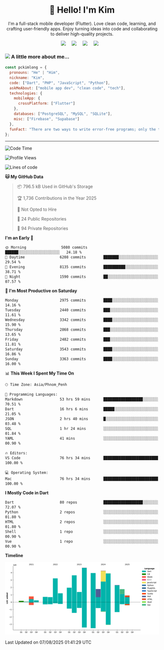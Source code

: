 <h1 align="center">👋 Hello! I'm Kim</h1>

<p align="center">
   I'm a full-stack mobile developer (Flutter). Love clean code, learning, and crafting user-friendly apps. Enjoy turning ideas into code and collaborating to deliver high-quality projects.
</p>

<p align="center">
  <a href="mailto:pochkimlong88@gmail.com"><img src="https://img.shields.io/badge/gmail-%23D14836.svg?&style=for-the-badge&logo=gmail&logoColor=white" /></a>&nbsp;&nbsp;&nbsp;&nbsp;
  <a href="https://t.me/pochkimlong/"><img src="https://img.shields.io/badge/telegram-%230077B5.svg?&style=for-the-badge&logo=telegram&logoColor=white" /></a>&nbsp;&nbsp;&nbsp;&nbsp;
  <a href="https://www.youtube.com/@PochKimlong/"><img src="https://img.shields.io/badge/youtube-%23dc2743.svg?&style=for-the-badge&logo=youtube&logoColor=white" /></a>&nbsp;&nbsp;&nbsp;&nbsp;
  <a href="https://www.tiktok.com/@pckimlong/"><img src="https://img.shields.io/badge/tiktok-%23000000.svg?&style=for-the-badge&logo=tiktok&logoColor=white" /></a>&nbsp;&nbsp;&nbsp;&nbsp;
</p>

### <img src="https://media.giphy.com/media/VgCDAzcKvsR6OM0uWg/giphy.gif" width="50"> A little more about me...  

```javascript
const pckimlong = {
  pronouns: "He" | "Him",
  nickname: "Kim",
  code: ["Dart", "PHP", "JavaScript", "Python"],
  askMeAbout: ["mobile app dev", "clean code", "tech"],
  technologies: {
    mobileApp: {
      crossPlatform: ["Flutter"]
    },
    databases: ["PostgreSQL", "MySQL", "SQLite"],
    misc: ["Firebase", "Supabase"]
  },
  funFact: "There are two ways to write error-free programs; only the third one works."
};
```
---

<!--START_SECTION:waka-->
![Code Time](http://img.shields.io/badge/Code%20Time-1%2C719%20hrs%2044%20mins-blue)

![Profile Views](http://img.shields.io/badge/Profile%20Views-1-blue)

![Lines of code](https://img.shields.io/badge/From%20Hello%20World%20I%27ve%20Written-37.3%20million%20lines%20of%20code-blue)

**🐱 My GitHub Data** 

> 📦 796.5 kB Used in GitHub's Storage 
 > 
> 🏆 1,736 Contributions in the Year 2025
 > 
> 🚫 Not Opted to Hire
 > 
> 📜 24 Public Repositories 
 > 
> 🔑 94 Private Repositories 
 > 
**I'm an Early 🐤** 

```text
🌞 Morning                5080 commits        ██████░░░░░░░░░░░░░░░░░░░   24.18 % 
🌆 Daytime                6208 commits        ███████░░░░░░░░░░░░░░░░░░   29.54 % 
🌃 Evening                8135 commits        ██████████░░░░░░░░░░░░░░░   38.71 % 
🌙 Night                  1590 commits        ██░░░░░░░░░░░░░░░░░░░░░░░   07.57 % 
```
📅 **I'm Most Productive on Saturday** 

```text
Monday                   2975 commits        ████░░░░░░░░░░░░░░░░░░░░░   14.16 % 
Tuesday                  2440 commits        ███░░░░░░░░░░░░░░░░░░░░░░   11.61 % 
Wednesday                3342 commits        ████░░░░░░░░░░░░░░░░░░░░░   15.90 % 
Thursday                 2868 commits        ███░░░░░░░░░░░░░░░░░░░░░░   13.65 % 
Friday                   2482 commits        ███░░░░░░░░░░░░░░░░░░░░░░   11.81 % 
Saturday                 3543 commits        ████░░░░░░░░░░░░░░░░░░░░░   16.86 % 
Sunday                   3363 commits        ████░░░░░░░░░░░░░░░░░░░░░   16.00 % 
```


📊 **This Week I Spent My Time On** 

```text
🕑︎ Time Zone: Asia/Phnom_Penh

💬 Programming Languages: 
Markdown                 53 hrs 59 mins      ██████████████████░░░░░░░   70.51 % 
Dart                     16 hrs 6 mins       █████░░░░░░░░░░░░░░░░░░░░   21.05 % 
JSON                     2 hrs 40 mins       █░░░░░░░░░░░░░░░░░░░░░░░░   03.48 % 
SQL                      1 hr 24 mins        ░░░░░░░░░░░░░░░░░░░░░░░░░   01.84 % 
YAML                     41 mins             ░░░░░░░░░░░░░░░░░░░░░░░░░   00.90 % 

🔥 Editors: 
VS Code                  76 hrs 34 mins      █████████████████████████   100.00 % 

💻 Operating System: 
Mac                      76 hrs 34 mins      █████████████████████████   100.00 % 
```

**I Mostly Code in Dart** 

```text
Dart                     80 repos            ██████████████████░░░░░░░   72.07 % 
Python                   2 repos             ░░░░░░░░░░░░░░░░░░░░░░░░░   01.80 % 
HTML                     2 repos             ░░░░░░░░░░░░░░░░░░░░░░░░░   01.80 % 
Shell                    1 repo              ░░░░░░░░░░░░░░░░░░░░░░░░░   00.90 % 
Vue                      1 repo              ░░░░░░░░░░░░░░░░░░░░░░░░░   00.90 % 
```



**Timeline**

![Lines of Code chart](https://raw.githubusercontent.com/pckimlong/pckimlong/main/assets/bar_graph.png)


 Last Updated on 07/08/2025 01:41:29 UTC
<!--END_SECTION:waka-->

<!---
PochKimlong/PochKimlong is a ✨ special ✨ repository because its `README.md` (this file) appears on your GitHub profile.
You can click the Preview link to take a look at your changes.
--->

